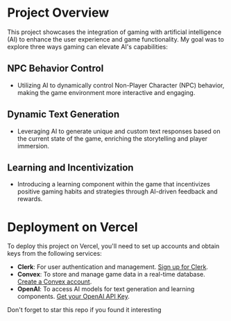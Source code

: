 # Project Overview

This project showcases the integration of gaming with artificial intelligence (AI) to enhance the user experience and game functionality. My goal was to explore three  ways gaming can elevate AI's capabilities:

## NPC Behavior Control

- Utilizing AI to dynamically control Non-Player Character (NPC) behavior, making the game environment more interactive and engaging.

## Dynamic Text Generation

- Leveraging AI to generate unique and custom text responses based on the current state of the game, enriching the storytelling and player immersion.

## Learning and Incentivization

- Introducing a learning component within the game that incentivizes positive gaming habits and strategies through AI-driven feedback and rewards.

# Deployment on Vercel

To deploy this project on Vercel, you'll need to set up accounts and obtain keys from the following services:

- **Clerk**: For user authentication and management. [Sign up for Clerk](https://clerk.dev).
- **Convex**: To store and manage game data in a real-time database. [Create a Convex account](https://www.convex.dev).
- **OpenAI**: To access AI models for text generation and learning components. [Get your OpenAI API Key](https://openai.com).

Don't forget to star this repo if you found it interesting 
